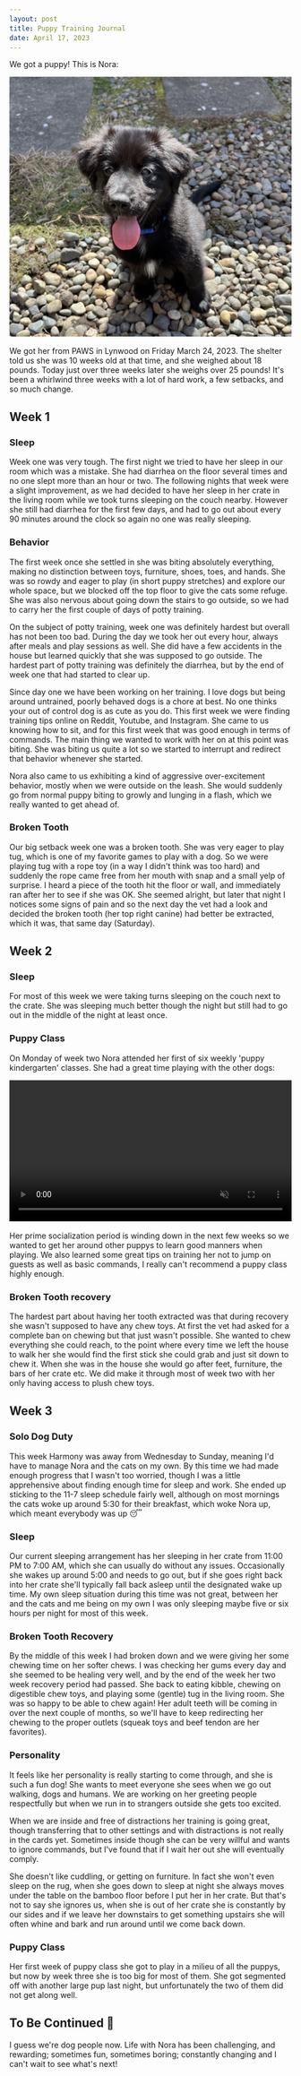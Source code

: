 ```yaml
---
layout: post
title: Puppy Training Journal
date: April 17, 2023
---
```

We got a puppy! This is Nora:

![Puppy Tax](/assets/nora_pup.webp)

We got her from PAWS in Lynwood on Friday March 24, 2023.
The shelter told us she was 10 weeks old at that time, and she weighed about 18 pounds.
Today just over three weeks later she weighs over 25 pounds!
It's been a whirlwind three weeks with a lot of hard work, a few setbacks, and so much change.

## Week 1

### Sleep

Week one was very tough. The first night we tried to have her sleep in our room which was a mistake.
She had diarrhea on the floor several times and no one slept more than an hour or two. 
The following nights that week were a slight improvement, as we had decided to have her sleep in her crate in the living
room while we took turns sleeping on the couch nearby.
However she still had diarrhea for the first few days,
and had to go out about every 90 minutes around the clock so again no one was really sleeping.

### Behavior

The first week once she settled in she was biting absolutely everything, making no distinction between toys, furniture, shoes, toes, and hands.
She was so rowdy and eager to play (in short puppy stretches) and explore our whole space, but we blocked off the
top floor to give the cats some refuge. She was also nervous about going down the stairs to go outside, so we had
to carry her the first couple of days of potty training.

On the subject of potty training, week one was definitely hardest but overall has not been too bad.
During the day we took her out every hour, always after meals and play sessions as well.
She did have a few accidents in the house but learned quickly that she was supposed to go outside.
The hardest part of potty training was definitely the diarrhea, but by the end of week one that had started to clear up.

Since day one we have been working on her training.
I love dogs but being around untrained, poorly behaved dogs is a chore at best.
No one thinks your out of control dog is as cute as you do.
This first week we were finding training tips online on Reddit, Youtube, and Instagram.
She came to us knowing how to sit, and for this first week that was good enough in terms of commands.
The main thing we wanted to work with her on at this point was biting.
She was biting us quite a lot so we started to interrupt and redirect that behavior whenever she started.

Nora also came to us exhibiting a kind of aggressive over-excitement behavior, mostly when we were outside on the leash.
She would suddenly go from normal puppy biting to growly and lunging in a flash, which we really wanted to get ahead of.

### Broken Tooth

Our big setback week one was a broken tooth. She was very eager to play tug, which is one of my favorite games to play with a dog.
So we were playing tug with a rope toy (in a way I didn't think was too hard) and suddenly the rope came free from her mouth
with snap and a small yelp of surprise. I heard a piece of the tooth hit the floor or wall, and immediately ran after her to see
if she was OK. She seemed alright, but later that night I notices some signs of pain and so the next day the vet had a look and
decided the broken tooth (her top right canine) had better be extracted, which it was, that same day (Saturday).

## Week 2

### Sleep

For most of this week we were taking turns sleeping on the couch next to the crate. She was sleeping much better though the night but still had to go out in the middle of the night at least once.

### Puppy Class

On Monday of week two Nora attended her first of six weekly 'puppy kindergarten' classes.
She had a great time playing with the other dogs:

<video loop controls autoplay muted playsinline width="100%">
  <source src="/assets/Nora_Miles.webm" type="video/webm">
  <source src="/assets/Nora_Miles_HEVC.mp4" type='video/mp4; codecs="hevc1"'>
</video>

Her prime socialization period is winding down in the next few weeks so we wanted to get her around other puppys to learn good manners when playing.
We also learned some great tips on training her not to jump on guests as well as basic commands, I really can't recommend a puppy class highly enough.


### Broken Tooth recovery 

The hardest part about having her tooth extracted was that during recovery she wasn't supposed to have any chew toys.
At first the vet had asked for a complete ban on chewing but that just wasn't possible.
She wanted to chew everything she could reach, to the point where every time we left the house to walk her
she would find the first stick she could grab and just sit down to chew it.
When she was in the house she would go after feet, furniture, the bars of her crate etc.
We did make it through most of week two with her only having access to plush chew toys.

## Week 3

### Solo Dog Duty

This week Harmony was away from Wednesday to Sunday, meaning I'd have to manage Nora and the cats on my own.
By this time we had made enough progress that I wasn't too worried, though I was a little apprehensive about finding enough time for sleep and work.
She ended up sticking to the 11-7 sleep schedule fairly well, although on most mornings the cats woke up around 5:30 for their breakfast,
which woke Nora up, which meant everybody was up 😴

### Sleep
Our current sleeping arrangement has her sleeping in her crate from 11:00 PM to 7:00 AM, which she can usually do without any issues.
Occasionally she wakes up around 5:00 and needs to go out,
 but if she goes right back into her crate she'll typically fall back asleep until the designated wake up time.
My own sleep situation during this time was not great, between her and the cats and me being on my own I was only sleeping maybe five or six hours per night for most of this week. 

### Broken Tooth Recovery
By the middle of this week I had broken down and we were giving her some chewing time on her softer chews.
I was checking her gums every day and she seemed to be healing very well, and by the end of the week her two week recovery period had passed.
She back to eating kibble, chewing on digestible chew toys, and playing some (gentle) tug in the living room.
She was so happy to be able to chew again!
Her adult teeth will be coming in over the next couple of months, so we'll have to keep redirecting her chewing to the proper outlets (squeak toys and beef tendon are her favorites).

### Personality
It feels like her personality is really starting to come through, and she is such a fun dog!
She wants to meet everyone she sees when we go out walking, dogs and humans.
We are working on her greeting people respectfully but when we run in to strangers outside she gets too excited.

When we are inside and free of distractions her training is going great, though transferring that to other settings
and with distractions is not really in the cards yet.
Sometimes inside though she can be very willful and wants to ignore commands, but I've found that if I wait her out she will eventually comply.

She doesn't like cuddling, or getting on furniture.
In fact she won't even sleep on the rug, when she goes down to sleep at night she always moves under the table on the bamboo floor before I put her in her crate.
But that's not to say she ignores us, when she is out of her crate she is constantly by our sides and if we leave her downstairs to get something upstairs
she will often whine and bark and run around until we come back down.

### Puppy Class
Her first week of puppy class she got to play in a milieu of all the puppys, but now by week three she is too big for most of them.
She got segmented off with another large pup last night, but unfortunately the two of them did not get along well.


## To Be Continued 🐶
I guess we're dog people now.
Life with Nora has been challenging, and rewarding; sometimes fun, sometimes boring; constantly changing and I can't wait to see what's next!

